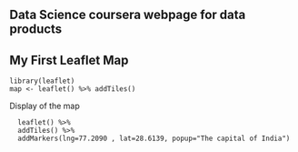## Data Science coursera webpage for data products

 


## My First Leaflet Map

```{r echo=FALSE, results='hide',message=FALSE}
library(leaflet)
map <- leaflet() %>% addTiles()
```

Display of the map
```{r echo=FALSE,message=FALSE}
  leaflet() %>%
  addTiles() %>%
  addMarkers(lng=77.2090 , lat=28.6139, popup="The capital of India")
